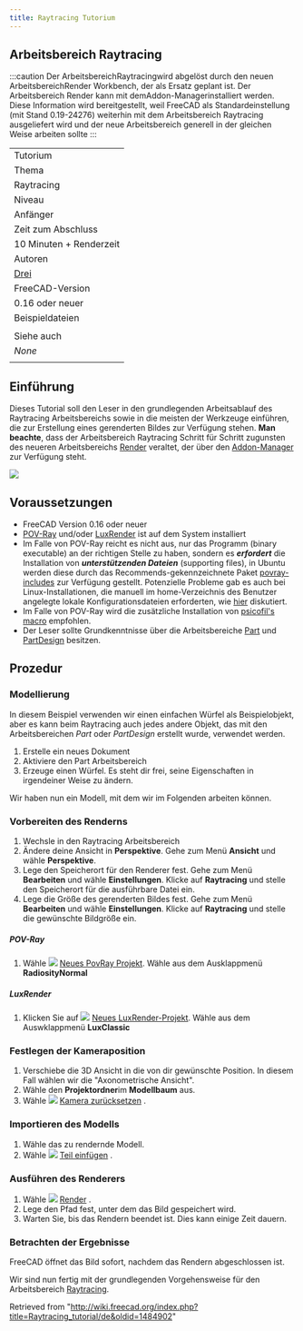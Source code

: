 ```yaml
---
title: Raytracing Tutorium
---
```

## Arbeitsbereich Raytracing

:::caution
Der ArbeitsbereichRaytracingwird abgelöst durch den neuen ArbeitsbereichRender Workbench, der als Ersatz geplant ist. Der Arbeitsbereich Render kann mit demAddon-Managerinstalliert werden. Diese Information wird bereitgestellt, weil FreeCAD als Standardeinstellung (mit Stand 0.19-24276) weiterhin mit dem Arbeitsbereich Raytracing ausgeliefert wird und der neue Arbeitsbereich generell in der gleichen Weise arbeiten sollte
:::

|  |
| --- |
| Tutorium |
| Thema |
| Raytracing |
| Niveau |
| Anfänger |
| Zeit zum Abschluss |
| 10 Minuten + Renderzeit |
| Autoren |
| [Drei](http://freecadweb.org/wiki/index.php?title=User:Drei) |
| FreeCAD-Version |
| 0.16 oder neuer |
| Beispieldateien |
|  |
| Siehe auch |
| *None* |
|  |

## Einführung

Dieses Tutorial soll den Leser in den grundlegenden Arbeitsablauf des Raytracing Arbeitsbereichs sowie in die meisten der Werkzeuge einführen, die zur Erstellung eines gerenderten Bildes zur Verfügung stehen. **Man beachte**, dass der Arbeitsbereich Raytracing Schritt für Schritt zugunsten des neueren Arbeitsbereichs [Render](https://github.com/FreeCAD/FreeCAD-render) veraltet, der über den [Addon-Manager](/Std_AddonMgr/de "Std AddonMgr/de") zur Verfügung steht.

![](/images/Raytracing_tutorial_result.png)

## Voraussetzungen

* FreeCAD Version 0.16 oder neuer
* [POV-Ray](http://www.povray.org/) und/oder [LuxRender](https://luxcorerender.org/) ist auf dem System installiert
* Im Falle von POV-Ray reicht es nicht aus, nur das Programm (binary executable) an der richtigen Stelle zu haben, sondern es ***erfordert*** die Installation von ***unterstützenden Dateien*** (supporting files), in Ubuntu werden diese durch das Recommends-gekennzeichnete Paket [povray-includes](https://packages.ubuntu.com/search?keywords=povray-includes) zur Verfügung gestellt. Potenzielle Probleme gab es auch bei Linux-Installationen, die manuell im home-Verzeichnis des Benutzer angelegte lokale Konfigurationsdateien erforderten, wie [hier](https://forum.freecadweb.org/viewtopic.php?f=3&t=27548&start=10#p224576) diskutiert.
* Im Falle von POV-Ray wird die zusätzliche Installation von [psicofil's macro](https://github.com/psicofil/Macros_FreeCAD) empfohlen.
* Der Leser sollte Grundkenntnisse über die Arbeitsbereiche [Part](/Part_Workbench/de "Part Workbench/de") und [PartDesign](/PartDesign_Workbench/de "PartDesign Workbench/de") besitzen.

## Prozedur

### Modellierung

In diesem Beispiel verwenden wir einen einfachen Würfel als Beispielobjekt, aber es kann beim Raytracing auch jedes andere Objekt, das mit den Arbeitsbereichen *Part* oder *PartDesign* erstellt wurde, verwendet werden.

1. Erstelle ein neues Dokument
2. Aktiviere den Part Arbeitsbereich
3. Erzeuge einen Würfel. Es steht dir frei, seine Eigenschaften in irgendeiner Weise zu ändern.

Wir haben nun ein Modell, mit dem wir im Folgenden arbeiten können.

### Vorbereiten des Renderns

1. Wechsle in den Raytracing Arbeitsbereich
2. Ändere deine Ansicht in **Perspektive**. Gehe zum Menü **Ansicht** und wähle **Perspektive**.
3. Lege den Speicherort für den Renderer fest. Gehe zum Menü **Bearbeiten** und wähle **Einstellungen**. Klicke auf **Raytracing** und stelle den Speicherort für die ausführbare Datei ein.
4. Lege die Größe des gerenderten Bildes fest. Gehe zum Menü **Bearbeiten** und wähle **Einstellungen**. Klicke auf **Raytracing** und stelle die gewünschte Bildgröße ein.

##### POV-Ray

1. Wähle ![](/images/Raytrace_New.svg) [Neues PovRay Projekt](/Raytracing_New/de "Raytracing New/de"). Wähle aus dem Ausklappmenü **RadiosityNormal**

##### LuxRender

1. Klicken Sie auf ![](/images/Raytrace_Lux.svg) [Neues LuxRender-Projekt](/Raytracing_Lux "Raytracing Lux"). Wähle aus dem Auswklappmenü **LuxClassic**

### Festlegen der Kameraposition

1. Verschiebe die 3D Ansicht in die von dir gewünschte Position. In diesem Fall wählen wir die "Axonometrische Ansicht".
2. Wähle den **Projektordner**im **Modellbaum** aus.
3. Wähle ![](/images/Raytrace_ResetCamera.svg) [Kamera zurücksetzen](/Raytracing_ResetCamera/de "Raytracing ResetCamera/de") .

### Importieren des Modells

1. Wähle das zu rendernde Modell.
2. Wähle ![](/images/Raytrace_NewPartSegment.svg) [Teil einfügen](/Raytracing_InsertPart/de "Raytracing InsertPart/de") .

### Ausführen des Renderers

1. Wähle ![](/images/Raytrace_Render.svg) [Render](/Raytracing_Render/de "Raytracing Render/de") .
2. Lege den Pfad fest, unter dem das Bild gespeichert wird.
3. Warten Sie, bis das Rendern beendet ist. Dies kann einige Zeit dauern.

### Betrachten der Ergebnisse

FreeCAD öffnet das Bild sofort, nachdem das Rendern abgeschlossen ist.

Wir sind nun fertig mit der grundlegenden Vorgehensweise für den Arbeitsbereich [Raytracing](/Raytracing_Workbench/de "Raytracing Workbench/de").

Retrieved from "<http://wiki.freecad.org/index.php?title=Raytracing_tutorial/de&oldid=1484902>"